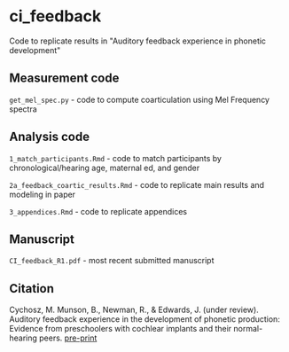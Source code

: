 # ci_feedback
Code to replicate results in "Auditory feedback experience in phonetic development"

## Measurement code

`get_mel_spec.py` - code to compute coarticulation using Mel Frequency spectra

## Analysis code

`1_match_participants.Rmd` - code to match participants by chronological/hearing age, maternal ed, and gender

`2a_feedback_coartic_results.Rmd` - code to replicate main results and modeling in paper

`3_appendices.Rmd` - code to replicate appendices

## Manuscript

`CI_feedback_R1.pdf` - most recent submitted manuscript

## Citation

Cychosz, M. Munson, B., Newman, R., & Edwards, J. (under review). Auditory feedback experience in the development of phonetic production: Evidence from preschoolers with cochlear implants and their normal-hearing peers. [pre-print](https://psyarxiv.com/ek7zs/)

